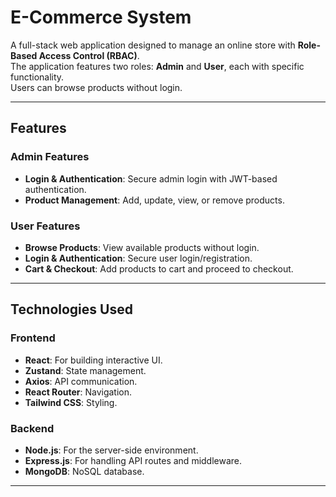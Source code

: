 #  E-Commerce System

A full-stack web application designed to manage an online store with **Role-Based Access Control (RBAC)**.  
The application features two roles: **Admin** and **User**, each with specific functionality.  
Users can browse products without login.

---

##  Features

###  Admin Features
- **Login & Authentication**: Secure admin login with JWT-based authentication.
- **Product Management**: Add, update, view, or remove products.

###  User Features
- **Browse Products**: View available products without login.
- **Login & Authentication**: Secure user login/registration.
- **Cart & Checkout**: Add products to cart and proceed to checkout.

---

##  Technologies Used

###  Frontend
- **React**: For building interactive UI.  
- **Zustand**: State management.  
- **Axios**: API communication.  
- **React Router**: Navigation.  
- **Tailwind CSS**: Styling.  

###  Backend
- **Node.js**: For the server-side environment.  
- **Express.js**: For handling API routes and middleware.  
- **MongoDB**: NoSQL database.  

---



